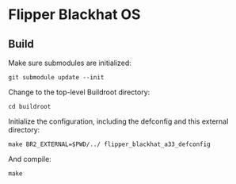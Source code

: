 # Flipper Blackhat OS

## Build

Make sure submodules are initialized:

	git submodule update --init

Change to the top-level Buildroot directory:

	cd buildroot

Initialize the configuration, including the defconfig and this external directory:

	make BR2_EXTERNAL=$PWD/../ flipper_blackhat_a33_defconfig

And compile:

	make
